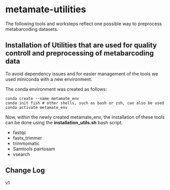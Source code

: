 # metamate-utilities

The following tools and worksteps reflect one possible way to preprocess metabarcoding datasets.

## Installation of Utilities that are used for quality controll and preprocessing of metabarcoding data
To avoid dependency issues and for easier management of the tools we used miniconda with a new environment.

The conda environment was created as follows:

```
conda create --name metamate_env
conda init fish # other shells, such as bash or zsh, can also be used
conda activate metamate_env
```

Now, within the newly created metamate_env, the installation of these tools can be done using the **installation_utils.sh** bash script. 
- fastqc 
- fastx_trimmer
- trimmomatic
- Samtools pairtosam 
- vsearch


## Change Log
v1 
